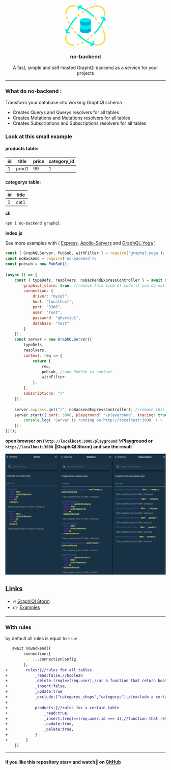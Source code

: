 <p align="center"><img align="center" style="width:128px" src="https://github.com/Gherciu/no-backend/blob/master/no-backend.png?raw=true"/></p>

<center><h3 align="center"> no-backend </h3></center>
<p align="center">A fast, simple and self-hosted GraphQl backend as a service for your projects</p>

---

### What do no-backend :

Transform your database into working GraphQl schema

-   Creates Querys and Querys resolvers for all tables
-   Creates Mutations and Mutations resolvers for all tables
-   Creates Subscriptions and Subscriptions resolvers for all tables

### Look at this small example

#### products table:

| id  | title | price | category_id |
| --- | ----- | ----- | ----------- |
| 1   | prod1 | 99    | 1           |

#### categorys table:

| id  | title |
| --- | ----- |
| 1   | cat1  |

**cli**

```bash
npm i no-backend graphql
```

**index.js**

See more examples with ( [Express](https://github.com/Gherciu/no-backend/tree/master/examples/express), [Apollo-Servers](https://github.com/Gherciu/no-backend/tree/master/examples/apollo) and [GraphQL-Yoga](https://github.com/Gherciu/no-backend/tree/master/examples/yoga) )
```js
const { GraphQLServer, PubSub, withFilter } = require('graphql-yoga');
const noBackend = require('no-backend'); 
const pubsub = new PubSub();

(async () => {
    const { typeDefs, resolvers, noBackendExpressController } = await noBackend({
        graphiql_storm: true, //remove this line of code if you do not use graphiql-storm
        connection: {
            driver: "mysql",
            host: "localhost",
            port: "3306",
            user: "root",
            password: "gherciu1",
            database: "test"
        }
    });
    const server = new GraphQLServer({
        typeDefs,
        resolvers,
        context: req => {
            return {
                req,
                pubsub, //add PubSub to context
                withFilter
            };
        },
        subscriptions: "/"
    });

    server.express.get("/", noBackendExpressController); //remove this line of code if you do not use graphiql-storm
    server.start({ port: 3000, playground: "/playground", tracing: true }, () =>{
        console.log( 'Server is running on http://localhost:3000  ( ✨ Playground: http://localhost:3000/playground OR 🚀 GraphiQl Storm: http://localhost:3000 )');
    });
})();
```

**open browser on (`http://localhost:3000/playground` ✨Playground or `http://localhost:3000` 🚀GraphiQl Storm)  and see the result**

![no-backend](https://github.com/Gherciu/no-backend/blob/master/no-backend-result.png?raw=true)

## Links

-   🔥 [GraphiQl Storm](https://github.com/Gherciu/graphiql-storm)
-   👉 [Examples](https://github.com/Gherciu/no-backend/tree/master/examples)
---
### With rules

by default all rules is equal to `true`

```diff
   await noBackend({
        connection:{
            ...connectionConfig
        },
+        rules:{//rules for all tables
+            _read:false,//boolean
+            _delete:(req)=>(req.user),//or a function that return boolean
+            _insert:false,
+            _update:true
+            _exclude:["categorys_shops","categorys"],//exclude a certain table from schema
+
+            products:{//rules for a certain table
+                _read:true,
+                _insert:(req)=>(req.user.id === 1),//function that return boolean
+                _update:true,
+                _delete:true,
+            }
+        }
    })
```

---

#### If you like this repository star⭐ and watch👀 on [GitHub](https://github.com/Gherciu/no-backend)
